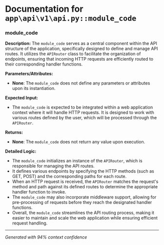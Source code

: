 # Documentation for `app\api\v1\api.py::module_code`

### module_code

**Description:**
The `module_code` serves as a central component within the API structure of the application, specifically designed to define and manage API routes. It utilizes the `APIRouter` class to facilitate the organization of endpoints, ensuring that incoming HTTP requests are efficiently routed to their corresponding handler functions.

**Parameters/Attributes:**
- **None**: The `module_code` does not define any parameters or attributes upon its instantiation.

**Expected Input:**
- The `module_code` is expected to be integrated within a web application context where it will handle HTTP requests. It is designed to work with various routes defined by the user, which will be processed through the `APIRouter`.

**Returns:**
- **None**: The `module_code` does not return any value upon execution.

**Detailed Logic:**
- The `module_code` initializes an instance of the `APIRouter`, which is responsible for managing the API routes.
- It defines various endpoints by specifying the HTTP methods (such as GET, POST) and the corresponding paths for each route.
- When an HTTP request is received, the `APIRouter` matches the request's method and path against its defined routes to determine the appropriate handler function to invoke.
- The `module_code` may also incorporate middleware support, allowing for pre-processing of requests before they reach the designated handler functions.
- Overall, the `module_code` streamlines the API routing process, making it easier to maintain and scale the web application while ensuring efficient request handling.

---
*Generated with 94% context confidence*
